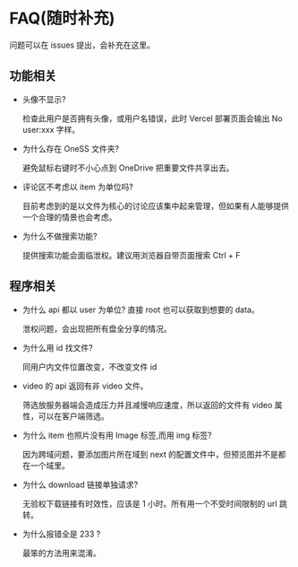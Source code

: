 # FAQ(随时补充)

问题可以在 issues 提出，会补充在这里。

## 功能相关

- 头像不显示?

  检查此用户是否拥有头像，或用户名错误，此时 Vercel 部署页面会输出 No user:xxx 字样。

- 为什么存在 OneSS 文件夹?

  避免鼠标右键时不小心点到 OneDrive 把重要文件共享出去。

- 评论区不考虑以 item 为单位吗?

  目前考虑到的是以文件为核心的讨论应该集中起来管理，但如果有人能够提供一个合理的情景也会考虑。

- 为什么不做搜索功能?

  提供搜索功能会面临泄权。建议用浏览器自带页面搜索 Ctrl + F

## 程序相关

- 为什么 api 都以 user 为单位? 直接 root 也可以获取到想要的 data。

  泄权问题，会出现把所有盘全分享的情况。

- 为什么用 id 找文件?

  同用户内文件位置改变，不改变文件 id

- video 的 api 返回有非 video 文件。

  筛选放服务器端会造成压力并且减慢响应速度，所以返回的文件有 video 属性，可以在客户端筛选。

- 为什么 item 也照片没有用 Image 标签,而用 img 标签?

  因为跨域问题，要添加图片所在域到 next 的配置文件中，但预览图并不是都在一个域里。

- 为什么 download 链接单独请求?

  无验权下载链接有时效性，应该是 1 小时。所有用一个不受时间限制的 url 跳转。

- 为什么报错全是 233 ?

  最笨的方法用来混淆。
